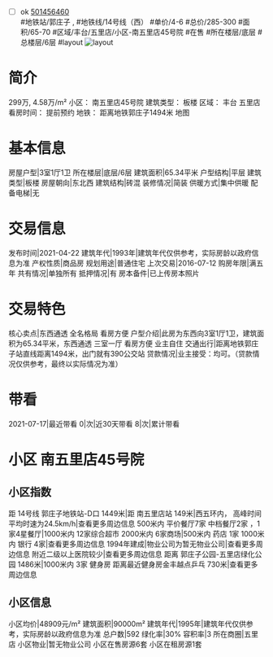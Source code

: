 - [ ] ok [501456460](https://bj.5i5j.com/ershoufang/501456460.html)  
 #地铁站/郭庄子 ,  #地铁线/14号线（西）
#单价/4-6 #总价/285-300 #面积/65-70   #区域/丰台/五里店/小区-南五里店45号院 #在售 #所在楼层/底层 #总楼层/6层 #layout 
![layout](http://image2a.5i5j.com/bdir/layout/96227.jpg_P5.jpg) 
# 简介 
 299万,  4.58万/m² 
小区： 南五里店45号院
建筑类型： 板楼
区域： 丰台 五里店
看房时间： 提前预约
地铁： 距离地铁郭庄子1494米 地图
# 基本信息 
 房屋户型|3室1厅1卫
所在楼层|底层/6层
建筑面积|65.34平米
户型结构|平层
建筑类型|板楼
房屋朝向|东北西
建筑结构|砖混
装修情况|简装
供暖方式|集中供暖
配备电梯|无
# 交易信息 
 发布时间|2021-04-22
建筑年代|1993年|建筑年代仅供参考，实际房龄以政府信息为准
产权性质|商品房
规划用途|普通住宅
上次交易|2016-07-12
购房年限|满五年
共有情况|单独所有
抵押情况|有
房本备件|已上传房本照片
# 交易特色 
 核心卖点|东西通透  全名格局 看房方便
户型介绍|此房为东西向3室1厅1卫，建筑面积为65.34平米，东西通透 三室一厅 看房方便  业主自住
交通出行|距离地铁郭庄子站直线距离1494米，出门就有390公交站
贷款情况|业主接受：均可。（贷款情况仅供参考，最终以实际情况为准）
# 带看 
 2021-07-17|最近带看	 0|次|近30天带看	 8|次|累计带看
# 小区 南五里店45号院
## 小区指数 
 距 14号线 郭庄子地铁站-D口 1449米|距 南五里店站 149米|西五环内， 高峰时间平均时速为24.5km/h|查看更多周边信息
500米内 平价餐厅7家
中档餐厅2家 ，1家4星餐厅|1000米内 12家综合超市
2000米内 6家商场|500米内 药店 1家
1000米内 银行 4家|查看更多周边信息
1994年建成|物业公司为暂无物业公司|查看更多周边信息
附近二级以上医院较少|查看更多周边信息
距离 郭庄子公园-五里店绿化公园 1486米|1000米内 3家 健身房
距离最近健身房金丰越点乒乓 730米|查看更多周边信息
## 小区信息 
 小区均价|48909元/m²
建筑面积|90000m²
建筑年代|1995年|建筑年代仅供参考，实际房龄以政府信息为准
总户数|592
绿化率|30%
容积率|3
所在商圈|五里店
小区物业|暂无物业公司
小区在售房源6套
小区在租房源1套
